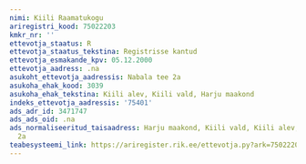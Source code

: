 ```yaml
---
nimi: Kiili Raamatukogu
ariregistri_kood: 75022203
kmkr_nr: ''
ettevotja_staatus: R
ettevotja_staatus_tekstina: Registrisse kantud
ettevotja_esmakande_kpv: 05.12.2000
ettevotja_aadress: .na
asukoht_ettevotja_aadressis: Nabala tee 2a
asukoha_ehak_kood: 3039
asukoha_ehak_tekstina: Kiili alev, Kiili vald, Harju maakond
indeks_ettevotja_aadressis: '75401'
ads_adr_id: 3471747
ads_ads_oid: .na
ads_normaliseeritud_taisaadress: Harju maakond, Kiili vald, Kiili alev, Nabala tee
  2a
teabesysteemi_link: https://ariregister.rik.ee/ettevotja.py?ark=75022203&ref=rekvisiidid
---
```

